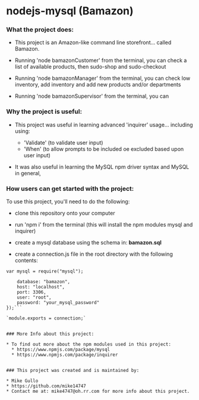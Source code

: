 # nodejs-mysql (Bamazon)

### What the project does:

* This project is an Amazon-like command line storefront... called Bamazon.

* Running 'node bamazonCustomer' from the terminal, you can check a list of available products, then sudo-shop and sudo-checkout

* Running 'node bamazonManager' from the terminal, you can check low inventory, add inventory and add new products and/or departments

* Running 'node bamazonSupervisor' from the terminal, you can


### Why the project is useful:

* This project was useful in learning advanced 'inquirer' usage... including using:
  * 'Validate' (to validate user input)
  * 'When' (to allow prompts to be included oe excluded based upon user input)

* It was also useful in learning the MySQL npm driver syntax and MySQL in general,


### How users can get started with the project:

To use this project, you'll need to do the following:

* clone this repository onto your computer

* run 'npm i' from the terminal (this will install the npm modules mysql and inquirer)

* create a mysql database using the schema in: **bamazon.sql**

* create a connection.js file in the root directory with the following contents:

`var mysql = require("mysql");`

```var connection = mysql.createConnection({
    database: "bamazon",
    host: "localhost",
    port: 3306,
    user: "root",
    password: "your_mysql_password"
});```

`module.exports = connection;`


### More Info about this project:

* To find out more about the npm modules used in this project:
  * https://www.npmjs.com/package/mysql
  * https://www.npmjs.com/package/inquirer


### This project was created and is maintained by:

* Mike Gullo
* https://github.com/mike14747
* Contact me at: mike4747@oh.rr.com for more info about this project.

